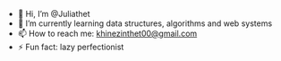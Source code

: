 - 👋 Hi, I’m @Juliathet 
- 🌱 I’m currently learning data structures, algorithms and web systems
- 📫 How to reach me: khinezinthet00@gmail.com
- ⚡ Fun fact: lazy perfectionist

<!---
Juliathet/Juliathet is a ✨ special ✨ repository because its `README.md` (this file) appears on your GitHub profile.
You can click the Preview link to take a look at your changes.
--->
